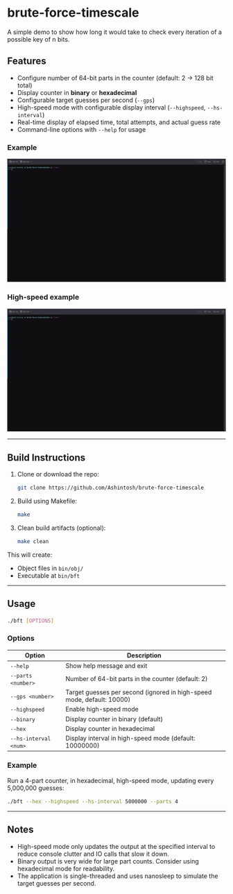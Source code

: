# brute-force-timescale

A simple demo to show how long it would take to check every iteration of a possible key of n bits.

## Features

- Configure number of 64-bit parts in the counter (default: 2 -> 128 bit total)
- Display counter in **binary** or **hexadecimal**
- Configurable target guesses per second (`--gps`)
- High-speed mode with configurable display interval (`--highspeed`, `--hs-interval`)
- Real-time display of elapsed time, total attempts, and actual guess rate
- Command-line options with `--help` for usage

### Example
![example](images/example.gif)

### High-speed example
![hs-example](images/hs-example.gif)

---

## Build Instructions

1. Clone or download the repo:
    ```bash
    git clone https://github.com/Ashintosh/brute-force-timescale
    ```
2. Build using Makefile:
    ```bash
    make
    ```
3. Clean build artifacts (optional):
    ```bash
    make clean
    ```

This will create:
- Object files in `bin/obj/`
- Executable at `bin/bft`

---

## Usage

```bash
./bft [OPTIONS]
```
### Options
| Option                | Description                                                            |
| --------------------- | ---------------------------------------------------------------------- |
| `--help`              | Show help message and exit                                             |
| `--parts <number>`    | Number of 64-bit parts in the counter (default: 2)                     |
| `--gps <number>`      | Target guesses per second (ignored in high-speed mode, default: 10000) |
| `--highspeed`         | Enable high-speed mode                                                 |
| `--binary`            | Display counter in binary (default)                                    |
| `--hex`               | Display counter in hexadecimal                                         |
| `--hs-interval <num>` | Display interval in high-speed mode (default: 10000000)                |

### Example
Run a 4-part counter, in hexadecimal, high-speed mode, updating every 5,000,000 guesses:
```bash
./bft --hex --highspeed --hs-interval 5000000 --parts 4
```

---

## Notes
- High-speed mode only updates the output at the specified interval to reduce console clutter and IO calls that slow it down.
- Binary output is very wide for large part counts. Consider using hexadecimal mode for readability.
- The application is single-threaded and uses nanosleep to simulate the target guesses per second.

